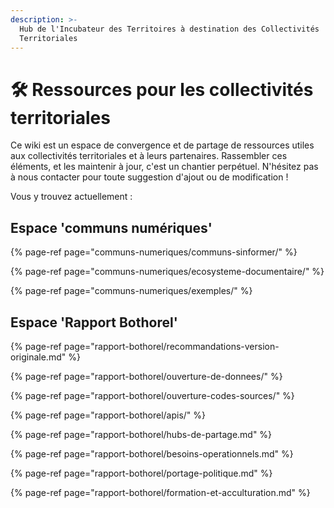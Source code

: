```yaml
---
description: >-
  Hub de l'Incubateur des Territoires à destination des Collectivités
  Territoriales
---
```


# 🛠 Ressources pour les collectivités territoriales

Ce wiki est un espace de convergence et de partage de ressources utiles aux collectivités territoriales et à leurs partenaires. Rassembler ces éléments, et les maintenir à jour, c'est un chantier perpétuel. N'hésitez pas à nous contacter pour toute suggestion d'ajout ou de modification !

Vous y trouvez actuellement :

## Espace 'communs numériques'

{% page-ref page="communs-numeriques/communs-sinformer/" %}

{% page-ref page="communs-numeriques/ecosysteme-documentaire/" %}

{% page-ref page="communs-numeriques/exemples/" %}

## Espace 'Rapport Bothorel'

{% page-ref page="rapport-bothorel/recommandations-version-originale.md" %}

{% page-ref page="rapport-bothorel/ouverture-de-donnees/" %}

{% page-ref page="rapport-bothorel/ouverture-codes-sources/" %}

{% page-ref page="rapport-bothorel/apis/" %}

{% page-ref page="rapport-bothorel/hubs-de-partage.md" %}

{% page-ref page="rapport-bothorel/besoins-operationnels.md" %}

{% page-ref page="rapport-bothorel/portage-politique.md" %}

{% page-ref page="rapport-bothorel/formation-et-acculturation.md" %}







